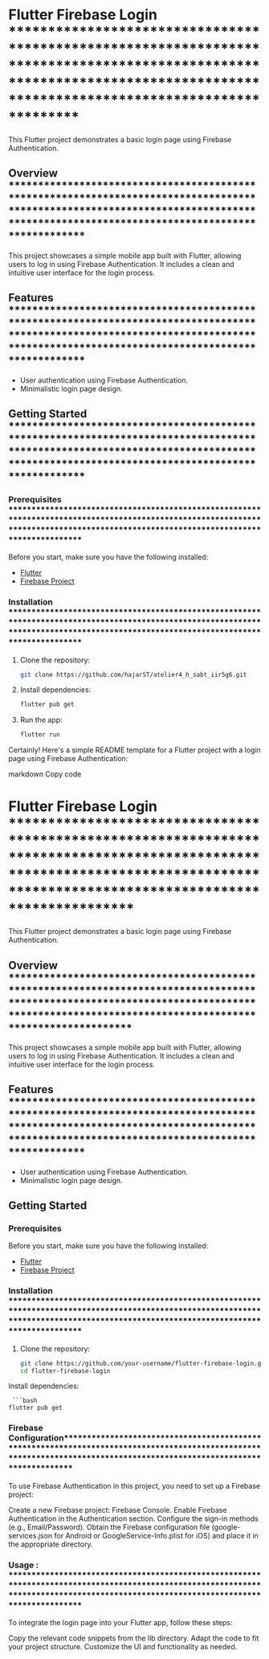 # Flutter Firebase Login *************************************************************************************************************************************************************************

This Flutter project demonstrates a basic login page using Firebase Authentication.

## Overview *************************************************************************************************************************************************************************************

This project showcases a simple mobile app built with Flutter, allowing users to log in using Firebase Authentication. It includes a clean and intuitive user interface for the login process.

## Features *************************************************************************************************************************************************************************************

- User authentication using Firebase Authentication.
- Minimalistic login page design.

## Getting Started *************************************************************************************************************************************************************************************

### Prerequisites *************************************************************************************************************************************************************************************

Before you start, make sure you have the following installed:

- [Flutter](https://flutter.dev/docs/get-started/install)
- [Firebase Project](https://console.firebase.google.com/)

### Installation *************************************************************************************************************************************************************************************

1. Clone the repository:

   ```bash
   git clone https://github.com/hajarST/atelier4_h_sabt_iir5g6.git
2. Install dependencies:
   ```bash
   flutter pub get
3. Run the app:
   ```bash
   flutter run

Certainly! Here's a simple README template for a Flutter project with a login page using Firebase Authentication:

markdown
Copy code
# Flutter Firebase Login  ********************************************************************************************************************************************************************************

This Flutter project demonstrates a basic login page using Firebase Authentication.

## Overview *********************************************************************************************************************************************************************************************

This project showcases a simple mobile app built with Flutter, allowing users to log in using Firebase Authentication. It includes a clean and intuitive user interface for the login process.

## Features *************************************************************************************************************************************************************************************

- User authentication using Firebase Authentication.
- Minimalistic login page design.

## Getting Started

### Prerequisites

Before you start, make sure you have the following installed:

- [Flutter](https://flutter.dev/docs/get-started/install)
- [Firebase Project](https://console.firebase.google.com/)

### Installation *************************************************************************************************************************************************************************************

1. Clone the repository:

   ```bash
   git clone https://github.com/your-username/flutter-firebase-login.git
   cd flutter-firebase-login
Install dependencies:
    
     ```bash
    flutter pub get


### Firebase Configuration***********************************************************************************************************************************************************************
To use Firebase Authentication in this project, you need to set up a Firebase project:

Create a new Firebase project: Firebase Console.
Enable Firebase Authentication in the Authentication section.
Configure the sign-in methods (e.g., Email/Password).
Obtain the Firebase configuration file (google-services.json for Android or GoogleService-Info.plist for iOS) and place it in the appropriate directory.
###  Usage : *************************************************************************************************************************************************************************************
To integrate the login page into your Flutter app, follow these steps:

Copy the relevant code snippets from the lib directory.
Adapt the code to fit your project structure.
Customize the UI and functionality as needed.

